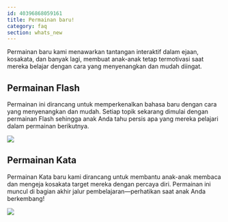 ```yaml
---
id: 40396868059161
title: Permainan baru!
category: faq
section: whats_new
---
```

Permainan baru kami menawarkan tantangan interaktif dalam ejaan, kosakata, dan banyak lagi, membuat anak-anak tetap termotivasi saat mereka belajar dengan cara yang menyenangkan dan mudah diingat.

## Permainan Flash
Permainan ini dirancang untuk memperkenalkan bahasa baru dengan cara yang menyenangkan dan mudah. Setiap topik sekarang dimulai dengan permainan Flash sehingga anak Anda tahu persis apa yang mereka pelajari dalam permainan berikutnya.

![](https://help.studycat.com/hc/article_attachments/40396888063769)

## Permainan Kata
Permainan Kata baru kami dirancang untuk membantu anak-anak membaca dan mengeja kosakata target mereka dengan percaya diri. Permainan ini muncul di bagian akhir jalur pembelajaran—perhatikan saat anak Anda berkembang!

![](https://help.studycat.com/hc/article_attachments/40706212454169)
